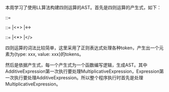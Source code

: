 本周学习了使用LL算法构建四则运算的AST。首先是四则运算的产生式，如下：

<Expression>::=
    <AdditiveEcpression><EOF>

<AdditiveExpression>::=
    <MultiplicativeExpression>
    |<AdditiveExpression><+><MultiplicativeExpression>
    |<AdditiveExpression><-><MultiplicativeExpression>

<MultiplicativeExpression>::=
    <Number>
    |<MultiplicativeExpression><*><Number>
    |<MultiplicativeExpression></><Number>

四则运算的词法比较简单，这里采用了正则表达式处理各种token，产生出一个元素为{type: xxx, value: xxx}的tokens。

然后是依据产生式，每一个产生式为一个函数编写逻辑，生成AST。其中AdditiveExpression第一次执行要处理MultiplicativeExpression，Expression第一次执行要处理AdditiveExpression。所以整个程序执行时首先是处理MultiplicativeExpression。